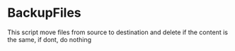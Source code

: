 # BackupFiles
This script move files from source to destination and delete if the content is the same, if dont, do nothing
